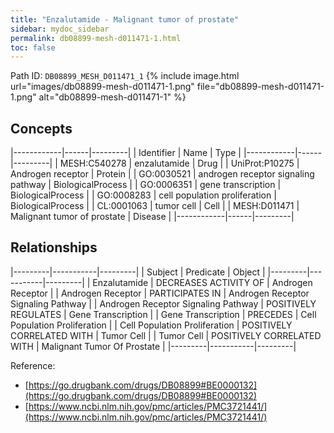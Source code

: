 ```yaml
---
title: "Enzalutamide - Malignant tumor of prostate"
sidebar: mydoc_sidebar
permalink: db08899-mesh-d011471-1.html
toc: false 
---
```



Path ID: `DB08899_MESH_D011471_1`
{% include image.html url="images/db08899-mesh-d011471-1.png" file="db08899-mesh-d011471-1.png" alt="db08899-mesh-d011471-1" %}

## Concepts

|------------|------|---------|
| Identifier | Name | Type    |
|------------|------|---------|
| MESH:C540278 | enzalutamide | Drug |
| UniProt:P10275 | Androgen receptor | Protein |
| GO:0030521 | androgen receptor signaling pathway | BiologicalProcess |
| GO:0006351 | gene transcription | BiologicalProcess |
| GO:0008283 | cell population proliferation | BiologicalProcess |
| CL:0001063 | tumor cell | Cell |
| MESH:D011471 | Malignant tumor of prostate | Disease |
|------------|------|---------|

## Relationships

|---------|-----------|---------|
| Subject | Predicate | Object  |
|---------|-----------|---------|
| Enzalutamide | DECREASES ACTIVITY OF | Androgen Receptor |
| Androgen Receptor | PARTICIPATES IN | Androgen Receptor Signaling Pathway |
| Androgen Receptor Signaling Pathway | POSITIVELY REGULATES | Gene Transcription |
| Gene Transcription | PRECEDES | Cell Population Proliferation |
| Cell Population Proliferation | POSITIVELY CORRELATED WITH | Tumor Cell |
| Tumor Cell | POSITIVELY CORRELATED WITH | Malignant Tumor Of Prostate |
|---------|-----------|---------|

Reference: 
  - [https://go.drugbank.com/drugs/DB08899#BE0000132](https://go.drugbank.com/drugs/DB08899#BE0000132)
  - [https://www.ncbi.nlm.nih.gov/pmc/articles/PMC3721441/](https://www.ncbi.nlm.nih.gov/pmc/articles/PMC3721441/)

